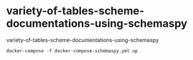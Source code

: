 # variety-of-tables-scheme-documentations-using-schemaspy
variety-of-tables-scheme-documentations-using-schemaspy


```
docker-compose -f docker-compose-schemaspy.yml up
```